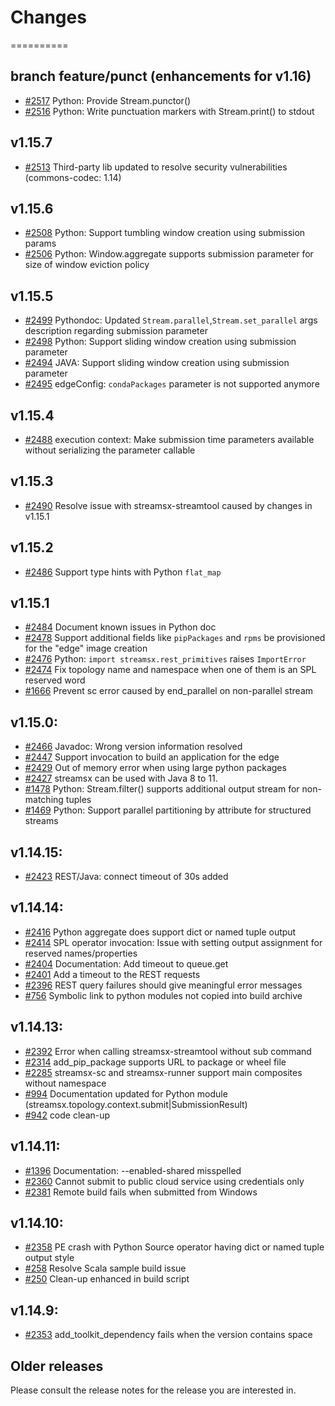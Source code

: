 # Changes
==========

## branch feature/punct (enhancements for v1.16)
* [#2517](https://github.com/IBMStreams/streamsx.topology/issues/2517) Python: Provide Stream.punctor()
* [#2516](https://github.com/IBMStreams/streamsx.topology/issues/2516) Python: Write punctuation markers with Stream.print() to stdout

## v1.15.7
* [#2513](https://github.com/IBMStreams/streamsx.topology/issues/2513) Third-party lib updated to resolve security vulnerabilities (commons-codec: 1.14)

## v1.15.6
* [#2508](https://github.com/IBMStreams/streamsx.topology/issues/2508) Python: Support tumbling window creation using submission params 
* [#2506](https://github.com/IBMStreams/streamsx.topology/issues/2506) Python: Window.aggregate supports submission parameter for size of window eviction policy

## v1.15.5
* [#2499](https://github.com/IBMStreams/streamsx.topology/issues/2499) Pythondoc: Updated `Stream.parallel`,`Stream.set_parallel` args description regarding submission parameter 
* [#2498](https://github.com/IBMStreams/streamsx.topology/issues/2498) Python: Support sliding window creation using submission parameter 
* [#2494](https://github.com/IBMStreams/streamsx.topology/issues/2494) JAVA: Support sliding window creation using submission parameter 
* [#2495](https://github.com/IBMStreams/streamsx.topology/issues/2495) edgeConfig: `condaPackages` parameter is not supported anymore

## v1.15.4
* [#2488](https://github.com/IBMStreams/streamsx.topology/issues/2488) execution context: Make submission time parameters available without serializing the parameter callable

## v1.15.3
* [#2490](https://github.com/IBMStreams/streamsx.topology/issues/2490) Resolve issue with streamsx-streamtool caused by changes in v1.15.1

## v1.15.2
* [#2486](https://github.com/IBMStreams/streamsx.topology/issues/2486) Support type hints with Python `flat_map`

## v1.15.1
* [#2484](https://github.com/IBMStreams/streamsx.topology/issues/2484) Document known issues in Python doc
* [#2478](https://github.com/IBMStreams/streamsx.topology/issues/2478) Support additional fields like `pipPackages` and `rpms` be provisioned for the "edge" image creation
* [#2476](https://github.com/IBMStreams/streamsx.topology/issues/2476) Python: `import streamsx.rest_primitives` raises `ImportError`
* [#2474](https://github.com/IBMStreams/streamsx.topology/issues/2474) Fix topology name and namespace when one of them is an SPL reserved word
* [#1666](https://github.com/IBMStreams/streamsx.topology/issues/1666) Prevent sc error caused by end_parallel on non-parallel stream

## v1.15.0:
* [#2466](https://github.com/IBMStreams/streamsx.topology/issues/2466) Javadoc: Wrong version information resolved
* [#2447](https://github.com/IBMStreams/streamsx.topology/issues/2447) Support invocation to build an application for the edge
* [#2429](https://github.com/IBMStreams/streamsx.topology/issues/2429) Out of memory error when using large python packages
* [#2427](https://github.com/IBMStreams/streamsx.topology/issues/2427) streamsx can be used with Java 8 to 11.
* [#1478](https://github.com/IBMStreams/streamsx.topology/issues/1478) Python: Stream.filter() supports additional output stream for non-matching tuples
* [#1469](https://github.com/IBMStreams/streamsx.topology/issues/1469) Python: Support parallel partitioning by attribute for structured streams

## v1.14.15:
* [#2423](https://github.com/IBMStreams/streamsx.topology/issues/2423) REST/Java: connect timeout of 30s added

## v1.14.14:
* [#2416](https://github.com/IBMStreams/streamsx.topology/issues/2416) Python aggregate does support dict or named tuple output
* [#2414](https://github.com/IBMStreams/streamsx.topology/issues/2414) SPL operator invocation: Issue with setting output assignment for reserved names/properties
* [#2404](https://github.com/IBMStreams/streamsx.topology/issues/2404) Documentation: Add timeout to queue.get
* [#2401](https://github.com/IBMStreams/streamsx.topology/issues/2401) Add a timeout to the REST requests
* [#2396](https://github.com/IBMStreams/streamsx.topology/issues/2396) REST query failures should give meaningful error messages
* [#756](https://github.com/IBMStreams/streamsx.topology/issues/756) Symbolic link to python modules not copied into build archive

## v1.14.13:
* [#2392](https://github.com/IBMStreams/streamsx.topology/issues/2392) Error when calling streamsx-streamtool without sub command
* [#2314](https://github.com/IBMStreams/streamsx.topology/issues/2314) add_pip_package supports URL to package or wheel file
* [#2285](https://github.com/IBMStreams/streamsx.topology/issues/2285) streamsx-sc and streamsx-runner support main composites without namespace
* [#994](https://github.com/IBMStreams/streamsx.topology/issues/994) Documentation updated for Python module (streamsx.topology.context.submit|SubmissionResult)
* [#942](https://github.com/IBMStreams/streamsx.topology/issues/942) code clean-up

## v1.14.11:
* [#1396](https://github.com/IBMStreams/streamsx.topology/issues/1396) Documentation: --enabled-shared misspelled
* [#2360](https://github.com/IBMStreams/streamsx.topology/issues/2360) Cannot submit to public cloud service using credentials only
* [#2381](https://github.com/IBMStreams/streamsx.topology/issues/2381) Remote build fails when submitted from Windows

## v1.14.10:
* [#2358](https://github.com/IBMStreams/streamsx.topology/issues/2358) PE crash with Python Source operator having dict or named tuple output style
* [#258](https://github.com/IBMStreams/streamsx.topology/issues/258) Resolve Scala sample build issue
* [#250](https://github.com/IBMStreams/streamsx.topology/issues/250) Clean-up enhanced in build script

## v1.14.9:
* [#2353](https://github.com/IBMStreams/streamsx.topology/issues/2353) add_toolkit_dependency fails when the version contains space

## Older releases
Please consult the release notes for the release you are interested in.
